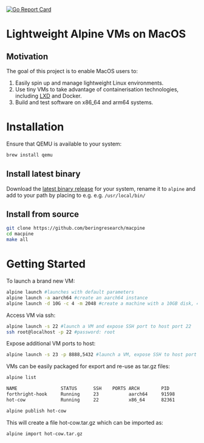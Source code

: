[![Go Report Card](https://goreportcard.com/badge/github.com/beringresearch/macpine)](https://goreportcard.com/report/github.com/beringresearch/macpine)

# Lightweight Alpine VMs on MacOS


## Motivation
The goal of this project is to enable MacOS users to:

1. Easily spin up and manage lightweight Linux environments.
2. Use tiny VMs to take advantage of containerisation technologies, including [LXD](https://linuxcontainers.org/lxd/introduction/) and Docker.
3. Build and test software on x86_64 and arm64 systems.

# Installation

Ensure that QEMU is available to your system:

```bash
brew install qemu
```

## Install latest binary

Download the [latest binary release](https://github.com/beringresearch/macpine/releases) for your system, rename it to `alpine` and add to your path by placing to e.g. e.g. `/usr/local/bin/`

## Install from source

```bash
git clone https://github.com/beringresearch/macpine
cd macpine
make all
```

# Getting Started

To launch a brand new VM:

```bash
alpine launch #launches with default parameters
alpine launch -a aarch64 #create an aarch64 instance
alpine launch -d 10G -c 4 -m 2048 #create a machine with a 10GB disk, 4 cpus and 2GB of RAM

```

Access VM via ssh:

```bash
alpine launch -s 22 #launch a VM and expose SSH port to host port 22
ssh root@localhost -p 22 #password: root
```

Expose additional VM ports to host:

```bash
alpine launch -s 23 -p 8888,5432 #launch a VM, expose SSH to host port 23 and forward VM ports 8888 and 5432 to host ports 8888 and 5432
```

VMs can be easily packaged for export and re-use as tar.gz files:

```bash
alpine list

NAME                STATUS      SSH    PORTS ARCH        PID 
forthright-hook     Running     23           aarch64     91598
hot-cow             Running     22           x86_64      82361
```

```bash
alpine publish hot-cow
```

This will create a file hot-cow.tar.gz which can be imported as:

```bash
alpine import hot-cow.tar.gz
```